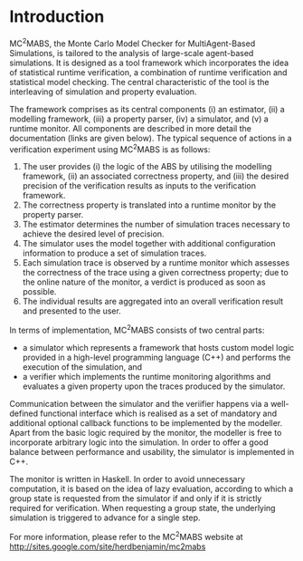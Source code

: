 Introduction
=========

MC<sup>2</sup>MABS, the Monte Carlo Model Checker for MultiAgent-Based Simulations, is tailored to the analysis of large-scale agent-based simulations. It is designed as a tool framework which incorporates the idea of statistical runtime verification, a combination of runtime verification and statistical model checking. The central characteristic of the tool is the interleaving of simulation and property evaluation. 

The framework comprises as its central components (i) an estimator, (ii) a modelling framework, (iii) a property parser, (iv) a simulator, and (v) a runtime monitor. All components are described in more detail the documentation (links are given below). The typical sequence of actions in a verification experiment using MC<sup>2</sup>MABS is as follows:

1. The user provides (i) the logic of the ABS by utilising the modelling framework, (ii) an associated correctness property, and (iii) the desired precision of the verification results as inputs to the verification framework.
2. The correctness property is translated into a runtime monitor by the property parser.
3. The estimator determines the number of simulation traces necessary to achieve the desired level of precision.
4. The simulator uses the model together with additional configuration information to produce a set of simulation traces.
5. Each simulation trace is observed by a runtime monitor which assesses the correctness of the trace using a given correctness property; due to the online nature of the monitor, a verdict is produced as soon as possible.
6. The individual results are aggregated into an overall verification result and presented to the user.

In terms of implementation, MC<sup>2</sup>MABS consists of two central parts: 

+ a simulator which represents a framework that hosts custom model logic provided in a high-level programming language (C++) and performs the execution of the simulation, and 
+ a verifier which implements the runtime monitoring algorithms and evaluates a given property upon the traces produced by the simulator. 

Communication between the simulator and the veriifier happens via a well-defined functional interface which is realised as a set of mandatory and additional optional callback functions to be implemented by the modeller. Apart from the basic logic required by the monitor, the modeller is free to incorporate arbitrary logic into the simulation. In order to offer a good balance between performance and usability, the simulator is implemented in C++. 

The monitor is written in Haskell. In order to avoid unnecessary computation, it is based on the idea of lazy evaluation, according to which a group state is requested from the simulator if and only if it is strictly required for verification. When requesting a group state, the underlying simulation is triggered to advance for a single step. 

For more information, please refer to the MC<sup>2</sup>MABS website at http://sites.google.com/site/herdbenjamin/mc2mabs   
